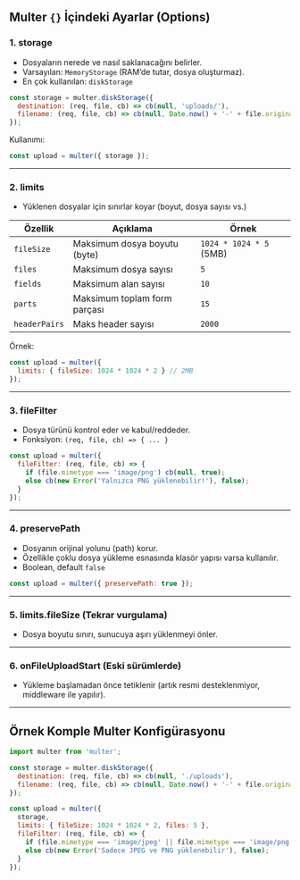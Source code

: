 
## Multer `{}` İçindeki Ayarlar (Options)

### 1. **storage**

- Dosyaların nerede ve nasıl saklanacağını belirler.
- Varsayılan: `MemoryStorage` (RAM’de tutar, dosya oluşturmaz).
- En çok kullanılan: `diskStorage`

```js
const storage = multer.diskStorage({
  destination: (req, file, cb) => cb(null, 'uploads/'),
  filename: (req, file, cb) => cb(null, Date.now() + '-' + file.originalname)
});
```

Kullanımı:

```js
const upload = multer({ storage });
```

---

### 2. **limits**

- Yüklenen dosyalar için sınırlar koyar (boyut, dosya sayısı vs.)

|Özellik|Açıklama|Örnek|
|---|---|---|
|`fileSize`|Maksimum dosya boyutu (byte)|`1024 * 1024 * 5` (5MB)|
|`files`|Maksimum dosya sayısı|`5`|
|`fields`|Maksimum alan sayısı|`10`|
|`parts`|Maksimum toplam form parçası|`15`|
|`headerPairs`|Maks header sayısı|`2000`|

Örnek:

```js
const upload = multer({
  limits: { fileSize: 1024 * 1024 * 2 } // 2MB
});
```

---

### 3. **fileFilter**

- Dosya türünü kontrol eder ve kabul/reddeder.
- Fonksiyon: `(req, file, cb) => { ... }`

```js
const upload = multer({
  fileFilter: (req, file, cb) => {
    if (file.mimetype === 'image/png') cb(null, true);
    else cb(new Error('Yalnızca PNG yüklenebilir!'), false);
  }
});
```

---

### 4. **preservePath**

- Dosyanın orijinal yolunu (path) korur.
- Özellikle çoklu dosya yükleme esnasında klasör yapısı varsa kullanılır.
- Boolean, default `false`

```js
const upload = multer({ preservePath: true });
```

---

### 5. **limits.fileSize** (Tekrar vurgulama)

- Dosya boyutu sınırı, sunucuya aşırı yüklenmeyi önler.

---

### 6. **onFileUploadStart** (Eski sürümlerde)

- Yükleme başlamadan önce tetiklenir (artık resmi desteklenmiyor, middleware ile yapılır).

---

## Örnek Komple Multer Konfigürasyonu

```js
import multer from 'multer';

const storage = multer.diskStorage({
  destination: (req, file, cb) => cb(null, './uploads'),
  filename: (req, file, cb) => cb(null, Date.now() + '-' + file.originalname)
});

const upload = multer({
  storage,
  limits: { fileSize: 1024 * 1024 * 2, files: 5 },
  fileFilter: (req, file, cb) => {
    if (file.mimetype === 'image/jpeg' || file.mimetype === 'image/png') cb(null, true);
    else cb(new Error('Sadece JPEG ve PNG yüklenebilir'), false);
  }
});
```
